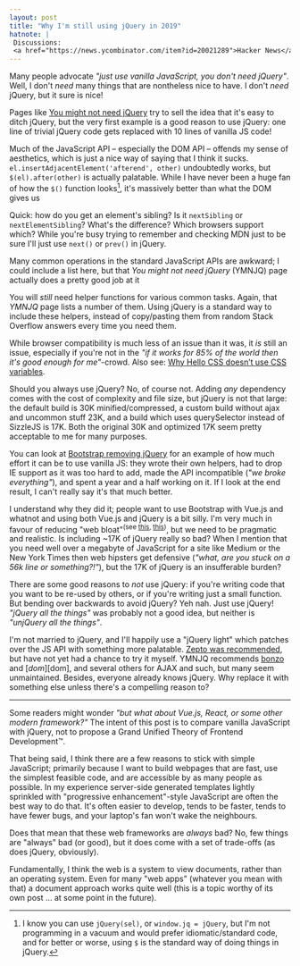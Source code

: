 ```yaml
---
layout: post
title: "Why I'm still using jQuery in 2019"
hatnote: |
 Discussions:
 <a href="https://news.ycombinator.com/item?id=20021289">Hacker News</a>.
---
```


Many people advocate *"just use vanilla JavaScript, you don't need jQuery"*.
Well, I don't *need* many things that are nontheless nice to have. I don't
*need* jQuery, but it sure is nice!

Pages like [You might not need jQuery][nojq] try to sell the idea that it's easy
to ditch jQuery, but the very first example is a good reason to use jQuery: one
line of trivial jQuery code gets replaced with 10 lines of vanilla JS code!

Much of the JavaScript API – especially the DOM API – offends my sense of
aesthetics, which is just a nice way of saying that I think it sucks.
`el.insertAdjacentElement('afterend', other)` undoubtedly works, but
`$(el).after(other)` is actually palatable. While I have never been a huge fan
of how the `$()` function looks[^sel], it's massively better than what the DOM
gives us

Quick: how do you get an element's sibling? Is it `nextSibling` or
`nextElementSibling`? What's the difference? Which browsers support which? While
you're busy trying to remember and checking MDN just to be sure I'll just use
`next()` or `prev()` in jQuery.

Many common operations in the standard JavaScript APIs are awkward; I could
include a list here, but that *You might not need jQuery* (YMNJQ) page actually
does a pretty good job at it

You will *still* need helper functions for various common tasks. Again, that
*YMNJQ* page lists a number of them. Using jQuery is a standard way to include
these helpers, instead of copy/pasting them from random Stack Overflow answers
every time you need them.

While browser compatibility is much less of an issue than it was, it *is* still
an issue, especially if you're not in the *"if it works for 85% of the world
then it's good enough for me"*-crowd. Also see: [Why Hello CSS doesn’t use CSS
variables][cssvars].

Should you always use jQuery? No, of course not. Adding *any* dependency comes
with the cost of complexity and file size, but jQuery is not that large: the
default build is 30K minified/compressed, a custom build without ajax and
uncommon stuff 23K, and a build which uses querySelector instead of SizzleJS is
17K. Both the original 30K and optimized 17K seem pretty acceptable to me for
many purposes.

You can look at [Bootstrap removing jQuery][bootstrap] for an example of how
much effort it can be to use vanilla JS: they wrote their own helpers, had to
drop IE support as it was too hard to add, made the API incompatible (*"we broke
everything"*), and spent a year and a half working on it. If I look at the end
result, I can't really say it's that much better.

I understand why they did it; people want to use Bootstrap with Vue.js and
whatnot and using both Vue.js and jQuery is a bit silly. I'm very much in favour
of reducing "web bloat"<sup>(see [this][bloat1], [this][bloat2])</sup>, but we need to be
pragmatic and realistic.
Is including ~17K of jQuery really so bad? When I mention that you need well
over a megabyte of JavaScript for a site like Medium or the New York Times then
web hipsters get defensive (*"what, are you stuck on a 56k line or
something?!"*), but the 17K of jQuery is an insufferable burden?

There are some good reasons to *not* use jQuery: if you're writing code that you
want to be re-used by others, or if you're writing just a small function. But
bending over backwards to avoid jQuery? Yeh nah. Just use jQuery!
*"jQuery all the things"* was probably not a good idea, but neither is
*"unjQuery all the things"*.

I'm not married to jQuery, and I'll happily use a "jQuery light" which patches
over the JS API with something more palatable. [Zepto was recommended][zepto],
but have not yet had a chance to try it myself. YMNJQ recommends [bonzo][bonzo]
and [$dom][$dom], and several others for AJAX and such, but many seem
unmaintained. Besides, everyone already knows jQuery. Why replace it with
something else unless there's a compelling reason to?

---

Some readers might wonder *"but what about Vue.js, React, or some other modern
framework?"* The intent of this post is to compare vanilla JavaScript with
jQuery, not to propose a Grand Unified Theory of Frontend Development™.

That being said, I think there are a few reasons to stick with simple
JavaScript; primarily because I want to build webpages that are fast, use the
simplest feasible code, and are accessible by as many people as possible.
In my experience server-side generated templates lightly sprinkled with
"progressive enhancement"-style JavaScript are often the best way to do that.
It's often easier to develop, tends to be faster, tends to have fewer bugs, and
your laptop's fan won't wake the neighbours.

Does that mean that these web frameworks are *always* bad? No, few things are
"always" bad (or good), but it does come with a set of trade-offs (as does
jQuery, obviously).

Fundamentally, I think the web is a system to view documents, rather than an
operating system. Even for many "web apps" (whatever you mean with that) a
document approach works quite well (this is a topic worthy of its own post ...
at some point in the future).

[^sel]: I know you can use `jQuery(sel)`, or `window.jq = jQuery`, but I'm not
        programming in a vacuum and would prefer idiomatic/standard code, and
        for better or worse, using `$` is the standard way of doing things in
        jQuery.

[nojq]: http://youmightnotneedjquery.com/
[cssvars]: /css-vars.html
[bootstrap]: https://github.com/twbs/bootstrap/pull/23586
[bloat1]: https://timkadlec.com/remembers/2019-01-09-the-ethics-of-performance/
[bloat2]: http://danluu.com/web-bloat/
[bonzo]: https://github.com/ded/bonzo
[$dom]: https://github.com/julienw/dollardom
[zepto]: https://github.com/arp242/arp242.net/issues/22
